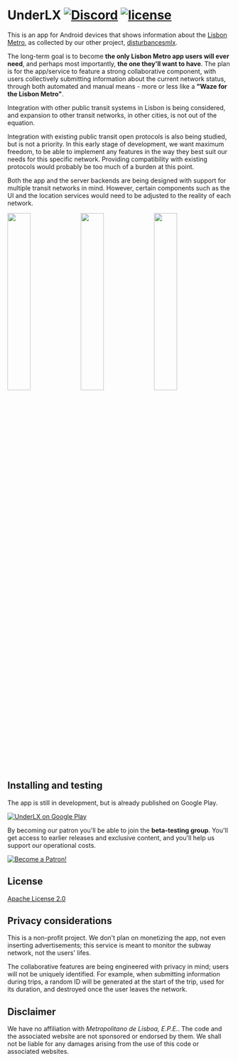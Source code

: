 # UnderLX [![Discord](https://img.shields.io/discord/334423823552217090.svg)](https://perturbacoes.pt/discord?utm_source=gh-underlx) [![license](https://img.shields.io/github/license/underlx/underlx.svg)](https://github.com/underlx/underlx/blob/master/LICENSE)
This is an app for Android devices that shows information about the [Lisbon Metro](http://www.metrolisboa.pt/), as collected by our other project, [disturbancesmlx](https://github.com/underlx/disturbancesmlx).

The long-term goal is to become **the only Lisbon Metro app users will ever need**, and perhaps most importantly, **the one they'll want to have**.
The plan is for the app/service to feature a strong collaborative component, with users collectively submitting information about the current network status, through both automated and manual means - more or less like a **"Waze for the Lisbon Metro"**.

Integration with other public transit systems in Lisbon is being considered, and expansion to other transit networks, in other cities, is not out of the equation.

Integration with existing public transit open protocols is also being studied, but is not a priority. In this early stage of development, we want maximum freedom, to be able to implement any features in the way they best suit our needs for this specific network. Providing compatibility with existing protocols would probably be too much of a burden at this point.

Both the app and the server backends are being designed with support for multiple transit networks in mind. However, certain components such as the UI and the location services would need to be adjusted to the reality of each network.

<p float="left">
<img style="padding-bottom:0px" src="https://user-images.githubusercontent.com/29508939/74608782-ee0b4f80-50db-11ea-96ad-e204d489721e.png" width="32%">
<img style="padding-bottom:0px" src="https://user-images.githubusercontent.com/29508939/74608814-2d39a080-50dc-11ea-9bc9-89b2ffec790e.png" width="32%">
<img style="padding-bottom:0px" src="https://user-images.githubusercontent.com/29508939/74608832-43476100-50dc-11ea-9a98-c54d5c371cc4.png" width="32%">
</p>

## Installing and testing

The app is still in development, but is already published on Google Play.

[![UnderLX on Google Play](https://user-images.githubusercontent.com/984584/29083840-f2c43e7a-7c61-11e7-83ee-e6cbbe93f753.png)](https://play.google.com/store/apps/details?id=im.tny.segvault.disturbances&utm_source=github&utm_campaign=readme&pcampaignid=MKT-Other-global-all-co-prtnr-py-PartBadge-Mar2515-1)

By becoming our patron you'll be able to join the **beta-testing group**. You'll get access to earlier releases and exclusive content, and you'll help us support our operational costs.

[![Become a Patron!](https://c5.patreon.com/external/logo/become_a_patron_button@2x.png)](https://www.patreon.com/bePatron?u=10396324&utm_source=github)

## License

[Apache License 2.0](https://github.com/underlx/underlx/blob/master/LICENSE)

## Privacy considerations

This is a non-profit project. We don't plan on monetizing the app, not even inserting advertisements; this service is meant to monitor the subway network, not the users' lifes.

The collaborative features are being engineered with privacy in mind; users will not be uniquely identified. For example, when submitting information during trips, a random ID will be generated at the start of the trip, used for its duration, and destroyed once the user leaves the network.

## Disclaimer

We have no affiliation with _Metropolitano de Lisboa, E.P.E._. The code and the associated website are not sponsored or endorsed by them. We shall not be liable for any damages arising from the use of this code or associated websites.
